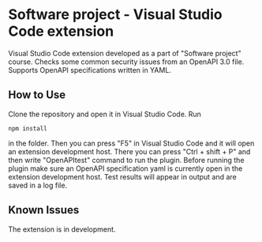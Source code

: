 # Software project - Visual Studio Code extension

Visual Studio Code extension developed as a part of "Software project" course. Checks some common security issues from an OpenAPI 3.0 file. Supports OpenAPI specifications written in YAML.

## How to Use

Clone the repository and open it in Visual Studio Code. Run

```console
npm install
```

in the folder. Then you can press "F5" in Visual Studio Code and it will open an extension development host. There you can press "Ctrl + shift + P" and then write "OpenAPItest" command to run the plugin. Before running the plugin make sure an OpenAPI specification yaml is currently open in the extension development host.
Test results will appear in output and are saved in a log file.

## Known Issues

The extension is in development.
